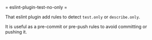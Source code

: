 = eslint-plugin-test-no-only =

That eslint plugin add rules to detect `test.only` or `describe.only`.

It is useful as a pre-commit or pre-push rules to avoid committing or pushing it.
